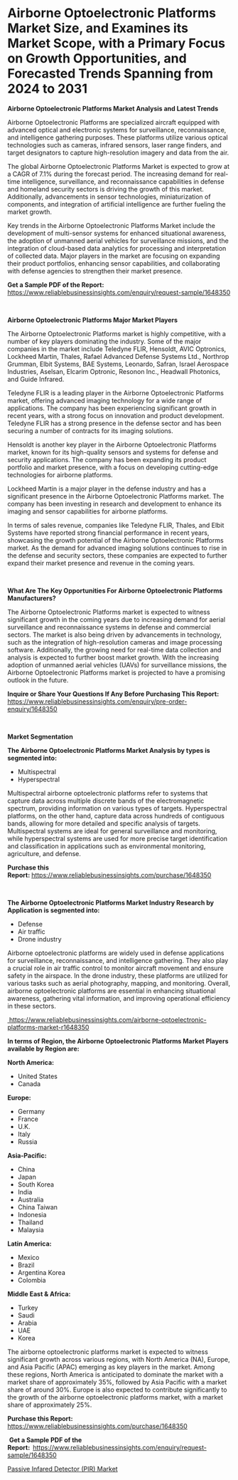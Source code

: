 <p><h1>Airborne Optoelectronic Platforms Market Size, and Examines its Market Scope, with a Primary Focus on Growth Opportunities, and Forecasted Trends Spanning from 2024 to 2031</h1></p><p><strong>Airborne Optoelectronic Platforms Market Analysis and Latest Trends</strong></p>
<p><p>Airborne Optoelectronic Platforms are specialized aircraft equipped with advanced optical and electronic systems for surveillance, reconnaissance, and intelligence gathering purposes. These platforms utilize various optical technologies such as cameras, infrared sensors, laser range finders, and target designators to capture high-resolution imagery and data from the air.</p><p>The global Airborne Optoelectronic Platforms Market is expected to grow at a CAGR of 7.1% during the forecast period. The increasing demand for real-time intelligence, surveillance, and reconnaissance capabilities in defense and homeland security sectors is driving the growth of this market. Additionally, advancements in sensor technologies, miniaturization of components, and integration of artificial intelligence are further fueling the market growth.</p><p>Key trends in the Airborne Optoelectronic Platforms Market include the development of multi-sensor systems for enhanced situational awareness, the adoption of unmanned aerial vehicles for surveillance missions, and the integration of cloud-based data analytics for processing and interpretation of collected data. Major players in the market are focusing on expanding their product portfolios, enhancing sensor capabilities, and collaborating with defense agencies to strengthen their market presence.</p></p>
<p><strong>Get a Sample PDF of the Report:&nbsp;</strong> <a href="https://www.reliablebusinessinsights.com/enquiry/request-sample/1648350">https://www.reliablebusinessinsights.com/enquiry/request-sample/1648350</a></p>
<p>&nbsp;</p>
<p><strong>Airborne Optoelectronic Platforms Major Market Players</strong></p>
<p><p>The Airborne Optoelectronic Platforms market is highly competitive, with a number of key players dominating the industry. Some of the major companies in the market include Teledyne FLIR, Hensoldt, AVIC Optronics, Lockheed Martin, Thales, Rafael Advanced Defense Systems Ltd., Northrop Grumman, Elbit Systems, BAE Systems, Leonardo, Safran, Israel Aerospace Industries, Aselsan, Elcarim Optronic, Resonon Inc., Headwall Photonics, and Guide Infrared.</p><p>Teledyne FLIR is a leading player in the Airborne Optoelectronic Platforms market, offering advanced imaging technology for a wide range of applications. The company has been experiencing significant growth in recent years, with a strong focus on innovation and product development. Teledyne FLIR has a strong presence in the defense sector and has been securing a number of contracts for its imaging solutions.</p><p>Hensoldt is another key player in the Airborne Optoelectronic Platforms market, known for its high-quality sensors and systems for defense and security applications. The company has been expanding its product portfolio and market presence, with a focus on developing cutting-edge technologies for airborne platforms.</p><p>Lockheed Martin is a major player in the defense industry and has a significant presence in the Airborne Optoelectronic Platforms market. The company has been investing in research and development to enhance its imaging and sensor capabilities for airborne platforms.</p><p>In terms of sales revenue, companies like Teledyne FLIR, Thales, and Elbit Systems have reported strong financial performance in recent years, showcasing the growth potential of the Airborne Optoelectronic Platforms market. As the demand for advanced imaging solutions continues to rise in the defense and security sectors, these companies are expected to further expand their market presence and revenue in the coming years.</p></p>
<p>&nbsp;</p>
<p><strong>What Are The Key Opportunities For Airborne Optoelectronic Platforms Manufacturers?</strong></p>
<p><p>The Airborne Optoelectronic Platforms market is expected to witness significant growth in the coming years due to increasing demand for aerial surveillance and reconnaissance systems in defense and commercial sectors. The market is also being driven by advancements in technology, such as the integration of high-resolution cameras and image processing software. Additionally, the growing need for real-time data collection and analysis is expected to further boost market growth. With the increasing adoption of unmanned aerial vehicles (UAVs) for surveillance missions, the Airborne Optoelectronic Platforms market is projected to have a promising outlook in the future.</p></p>
<p><strong>Inquire or Share Your Questions If Any Before Purchasing This Report:</strong> <a href="https://www.reliablebusinessinsights.com/enquiry/pre-order-enquiry/1648350">https://www.reliablebusinessinsights.com/enquiry/pre-order-enquiry/1648350</a></p>
<p>&nbsp;</p>
<p><strong>Market Segmentation</strong></p>
<p><strong>The Airborne Optoelectronic Platforms Market Analysis by types is segmented into:</strong></p>
<p><ul><li>Multispectral</li><li>Hyperspectral</li></ul></p>
<p><p>Multispectral airborne optoelectronic platforms refer to systems that capture data across multiple discrete bands of the electromagnetic spectrum, providing information on various types of targets. Hyperspectral platforms, on the other hand, capture data across hundreds of contiguous bands, allowing for more detailed and specific analysis of targets. Multispectral systems are ideal for general surveillance and monitoring, while hyperspectral systems are used for more precise target identification and classification in applications such as environmental monitoring, agriculture, and defense.</p></p>
<p><strong>Purchase this Report:&nbsp;</strong><a href="https://www.reliablebusinessinsights.com/purchase/1648350">https://www.reliablebusinessinsights.com/purchase/1648350</a></p>
<p>&nbsp;</p>
<p><strong>The Airborne Optoelectronic Platforms Market Industry Research by Application is segmented into:</strong></p>
<p><ul><li>Defense</li><li>Air traffic</li><li>Drone industry</li></ul></p>
<p><p>Airborne optoelectronic platforms are widely used in defense applications for surveillance, reconnaissance, and intelligence gathering. They also play a crucial role in air traffic control to monitor aircraft movement and ensure safety in the airspace. In the drone industry, these platforms are utilized for various tasks such as aerial photography, mapping, and monitoring. Overall, airborne optoelectronic platforms are essential in enhancing situational awareness, gathering vital information, and improving operational efficiency in these sectors.</p></p>
<p><a href="https://www.reliablebusinessinsights.com/airborne-optoelectronic-platforms-market-r1648350">&nbsp;https://www.reliablebusinessinsights.com/airborne-optoelectronic-platforms-market-r1648350</a></p>
<p><strong>In terms of Region, the Airborne Optoelectronic Platforms Market Players available by Region are:</strong></p>
<p>
    <p> <strong> North America: </strong>
        <ul>
            <li>United States</li>
            <li>Canada</li>
        </ul>
        </p> 
    <p> <strong> Europe: </strong>
        <ul>
            <li>Germany</li>
            <li>France</li>
            <li>U.K.</li>
            <li>Italy</li>
            <li>Russia</li>
        </ul>
        </p> 
    <p> <strong> Asia-Pacific: </strong>
        <ul>
            <li>China</li>
            <li>Japan</li>
            <li>South Korea</li>
            <li>India</li>
            <li>Australia</li>
            <li>China Taiwan</li>
            <li>Indonesia</li>
            <li>Thailand</li>
            <li>Malaysia</li>
        </ul>
        </p> 
    <p> <strong> Latin America: </strong>
        <ul>
            <li>Mexico</li>
            <li>Brazil</li>
            <li>Argentina Korea</li>
            <li>Colombia</li>
        </ul>
        </p> 
    <p> <strong> Middle East & Africa: </strong>
        <ul>
            <li>Turkey</li>
            <li>Saudi</li>
            <li>Arabia</li>
            <li>UAE</li>
            <li>Korea</li>
        </ul>
    </p>
    </p>
<p><p>The airborne optoelectronic platforms market is expected to witness significant growth across various regions, with North America (NA), Europe, and Asia Pacific (APAC) emerging as key players in the market. Among these regions, North America is anticipated to dominate the market with a market share of approximately 35%, followed by Asia Pacific with a market share of around 30%. Europe is also expected to contribute significantly to the growth of the airborne optoelectronic platforms market, with a market share of approximately 25%.</p></p>
<p><strong>Purchase this Report: </strong><a href="https://www.reliablebusinessinsights.com/purchase/1648350">https://www.reliablebusinessinsights.com/purchase/1648350</a></p>
<p>&nbsp;<strong>Get a Sample PDF of the Report:&nbsp;&nbsp;</strong><a href="https://www.reliablebusinessinsights.com/enquiry/request-sample/1648350">https://www.reliablebusinessinsights.com/enquiry/request-sample/1648350</a></p>
<p><strong></strong></p>
<p><p><a href="https://view.publitas.com/reportprime-1/passive-infared-detector-pir-market-forecasts-market-trends-and-impact-analysis-2024-2031/">Passive Infared Detector (PIR) Market</a></p></p>